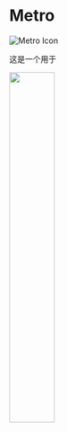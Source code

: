 Metro
========================
![Metro Icon](https://github.com/backkomyoung/Metro/blob/master/app/src/main/res/mipmap-xxxhdpi/launcher.png)

这是一个用于

<a href="art/Screenshot_20160214-173027.png"><img src="https://github.com/backkomyoung/Metro/blob/master/screenshots/device-sony-mine.png" width="40%"/></a>  
